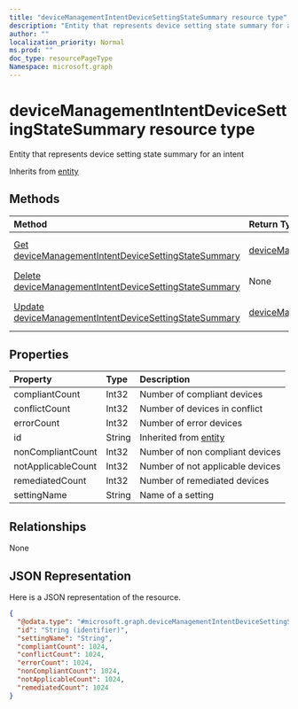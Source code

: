 ```yaml
---
title: "deviceManagementIntentDeviceSettingStateSummary resource type"
description: "Entity that represents device setting state summary for an intent"
author: ""
localization_priority: Normal
ms.prod: ""
doc_type: resourcePageType
Namespace: microsoft.graph
---
```



# deviceManagementIntentDeviceSettingStateSummary resource type

Entity that represents device setting state summary for an intent


Inherits from [entity](../resources/entity.md)

## Methods
|Method|Return Type|Description|
|:---|:---|:---|
|[Get deviceManagementIntentDeviceSettingStateSummary](../api/devicemanagementintentdevicesettingstatesummary-get.md)|[deviceManagementIntentDeviceSettingStateSummary](../resources/deviceManagementIntentDeviceSettingStateSummary.md)|Read properties and relationships of the [deviceManagementIntentDeviceSettingStateSummary](../resources/devicemanagementintentdevicesettingstatesummary.md) object.|
|[Delete deviceManagementIntentDeviceSettingStateSummary](../api/devicemanagementintentdevicesettingstatesummary-delete.md)|None|Deletes a [deviceManagementIntentDeviceSettingStateSummary](../resources/devicemanagementintentdevicesettingstatesummary.md).|
|[Update deviceManagementIntentDeviceSettingStateSummary](../api/devicemanagementintentdevicesettingstatesummary-update.md)|[deviceManagementIntentDeviceSettingStateSummary](../resources/deviceManagementIntentDeviceSettingStateSummary.md)|Update the properties of a [deviceManagementIntentDeviceSettingStateSummary](../resources/devicemanagementintentdevicesettingstatesummary.md) object.|

## Properties
|Property|Type|Description|
|:---|:---|:---|
|compliantCount|Int32|Number of compliant devices|
|conflictCount|Int32|Number of devices in conflict|
|errorCount|Int32|Number of error devices|
|id|String| Inherited from [entity](../resources/entity.md)|
|nonCompliantCount|Int32|Number of non compliant devices|
|notApplicableCount|Int32|Number of not applicable devices|
|remediatedCount|Int32|Number of remediated devices|
|settingName|String|Name of a setting|

## Relationships
None

## JSON Representation
Here is a JSON representation of the resource.
<!-- {
  "blockType": "resource",
  "keyProperty": "id",
  "@odata.type": "microsoft.graph.deviceManagementIntentDeviceSettingStateSummary",
  "baseType": "microsoft.graph.entity",
  "openType": false
}
-->
``` json
{
  "@odata.type": "#microsoft.graph.deviceManagementIntentDeviceSettingStateSummary",
  "id": "String (identifier)",
  "settingName": "String",
  "compliantCount": 1024,
  "conflictCount": 1024,
  "errorCount": 1024,
  "nonCompliantCount": 1024,
  "notApplicableCount": 1024,
  "remediatedCount": 1024
}
```

